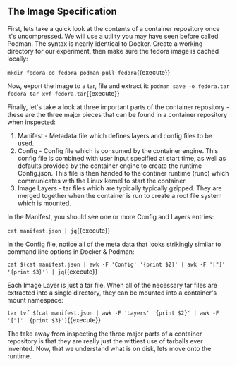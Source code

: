 ## The Image Specification

First, lets take a quick look at the contents of a container repository once it's uncompressed. We will use a utility you may have seen before called Podman. The syntax is nearly identical to Docker. Create a working directory for our experiment, then make sure the fedora image is cached locally:

``mkdir fedora
cd fedora
podman pull fedora``{{execute}}

Now, export the image to a tar, file and extract it:
``podman save -o fedora.tar fedora
tar xvf fedora.tar``{{execute}}

Finally, let's take a look at three important parts of the container repository - these are the three major pieces that can be found in a container repository when inspected:

1. Manifest - Metadata file which defines layers and config files to be used.
2. Config - Config file which is consumed by the container engine. This config file is combined with user input specified at start time, as well as defaults provided by the container engine to create the runtime Config.json. This file is then handed to the continer runtime (runc) which communicates with the Linux kernel to start the container.
3. Image Layers - tar files which are typically typically gzipped. They are merged together when the container is run to create a root file system which is mounted.

In the Manifest, you should see one or more Config and Layers entries:

``cat manifest.json | jq``{{execute}}

In the Config file, notice all of the meta data that looks strikingly similar to command line options in Docker & Podman:

``cat $(cat manifest.json | awk -F 'Config' '{print $2}' | awk -F '["]' '{print $3}') | jq``{{execute}}

Each Image Layer is just a tar file. When all of the necessary tar files are extracted into a single directory, they can be mounted into a container's mount namespace:

``tar tvf $(cat manifest.json | awk -F 'Layers' '{print $2}' | awk -F '["]' '{print $3}')``{{execute}}

The take away from inspecting the three major parts of a container repository is that they are really just the wittiest use of tarballs ever invented. Now, that we understand what is on disk, lets move onto the runtime.
